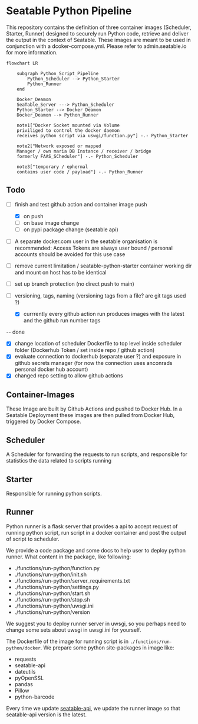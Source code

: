 # Seatable Python Pipeline

This repository contains the definition of three container images (Scheduler, Starter, Runner) designed to securely run Python code, retrieve and deliver the output in the context of Seatable. These images are meant to be used in conjunction with a dcoker-compose.yml. Please refer to admin.seatable.io for more information.


```mermaid
flowchart LR

    subgraph Python_Script_Pipeline
        Python_Scheduler --> Python_Starter
        Python_Runner
    end

    Docker_Deamon
    SeaTable_Server ---> Python_Scheduler
    Python_Starter --> Docker_Deamon
    Docker_Deamon --> Python_Runner

    note1["Docker Socket mounted via Volume
    priviliged to control the docker daemon
    receives python script via uswgi/function.py"] -.- Python_Starter

    note2["Network exposed or mapped
    Manager / own maria DB Instance / receiver / bridge
    formerly FAAS_SCheduler"] -.- Python_Scheduler

    note3["temporary / ephermal
    contains user code / payload"] -.- Python_Runner
```

## Todo

- [ ] finish and test github action and container image push
  - [x] on push
  - [ ] on base image change
  - [ ] on pypi package change (seatable api)

- [ ] A separate docker.com user in the seatable organisation is recommended:
 Access Tokens are always user bound / personal accounts should be avoided for this use case

- [ ] remove current limitation / seatable-python-starter container working dir and mount on host has to be identical

- [ ] set up branch protection (no direct push to main)

- [ ] versioning, tags, naming (versioning tags from a file? are git tags used ?)
  - [x] currrently every github action run produces images with the latest and the github run number tags

-- done
- [x] change location of scheduler Dockerfile to top level inside scheduler folder
(Dockerhub Token / set inside repo / github action)
- [x] evaluate connection to dockerhub (separate user ?) and exposure in github secrets manager
(for now the connection uses anconrads personal docker hub account)
- [x] changed repo setting to allow github actions

## Container-Images

These Image are built by Github Actions and pushed to Docker Hub.
In a Seatable Deployment these images are then pulled from Docker Hub, triggered by Docker Compose.


## Scheduler
A Scheduler for forwarding the requests to run scripts, and responsible for statistics the data related to scripts running

## Starter
Responsible for running python scripts.

## Runner

Python runner is a flask server that provides a api to accept request of running python script, run script in a docker container and post the output of script to scheduler.

We provide a code package and some docs to help user to deploy python runner. What content in the package, like following:

- ./functions/run-python/function.py
- ./functions/run-python/init.sh
- ./functions/run-python/server_requirements.txt
- ./functions/run-python/settings.py
- ./functions/run-python/start.sh
- ./functions/run-python/stop.sh
- ./functions/run-python/uwsgi.ini
- ./functions/run-python/version

We suggest you to deploy runner server in uwsgi, so you perhaps need to change some sets about uwsgi in uwsgi.ini for yourself.

The Dockerfile of the image for running script is in `./functions/run-python/docker`. We prepare some python site-packages in image like:

- requests
- seatable-api
- dateutils
- pyOpenSSL
- pandas
- Pillow
- python-barcode

Every time we update [seatable-api](https://pypi.org/project/seatable-api/), we update the runner image so that seatable-api version is the latest.
